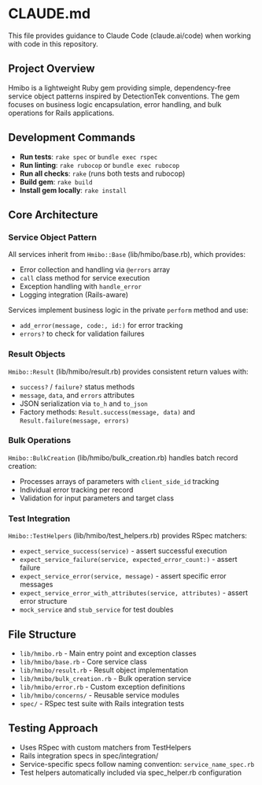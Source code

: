 # CLAUDE.md

This file provides guidance to Claude Code (claude.ai/code) when working with code in this repository.

## Project Overview

Hmibo is a lightweight Ruby gem providing simple, dependency-free service object patterns inspired by DetectionTek conventions. The gem focuses on business logic encapsulation, error handling, and bulk operations for Rails applications.

## Development Commands

- **Run tests**: `rake spec` or `bundle exec rspec`
- **Run linting**: `rake rubocop` or `bundle exec rubocop`
- **Run all checks**: `rake` (runs both tests and rubocop)
- **Build gem**: `rake build`
- **Install gem locally**: `rake install`

## Core Architecture

### Service Object Pattern
All services inherit from `Hmibo::Base` (lib/hmibo/base.rb), which provides:
- Error collection and handling via `@errors` array
- `call` class method for service execution
- Exception handling with `handle_error`
- Logging integration (Rails-aware)

Services implement business logic in the private `perform` method and use:
- `add_error(message, code:, id:)` for error tracking
- `errors?` to check for validation failures

### Result Objects
`Hmibo::Result` (lib/hmibo/result.rb) provides consistent return values with:
- `success?` / `failure?` status methods
- `message`, `data`, and `errors` attributes
- JSON serialization via `to_h` and `to_json`
- Factory methods: `Result.success(message, data)` and `Result.failure(message, errors)`

### Bulk Operations
`Hmibo::BulkCreation` (lib/hmibo/bulk_creation.rb) handles batch record creation:
- Processes arrays of parameters with `client_side_id` tracking
- Individual error tracking per record
- Validation for input parameters and target class

### Test Integration
`Hmibo::TestHelpers` (lib/hmibo/test_helpers.rb) provides RSpec matchers:
- `expect_service_success(service)` - assert successful execution
- `expect_service_failure(service, expected_error_count:)` - assert failure
- `expect_service_error(service, message)` - assert specific error messages
- `expect_service_error_with_attributes(service, attributes)` - assert error structure
- `mock_service` and `stub_service` for test doubles

## File Structure
- `lib/hmibo.rb` - Main entry point and exception classes
- `lib/hmibo/base.rb` - Core service class
- `lib/hmibo/result.rb` - Result object implementation
- `lib/hmibo/bulk_creation.rb` - Bulk operation service
- `lib/hmibo/error.rb` - Custom exception definitions
- `lib/hmibo/concerns/` - Reusable service modules
- `spec/` - RSpec test suite with Rails integration tests

## Testing Approach
- Uses RSpec with custom matchers from TestHelpers
- Rails integration specs in spec/integration/
- Service-specific specs follow naming convention: `service_name_spec.rb`
- Test helpers automatically included via spec_helper.rb configuration